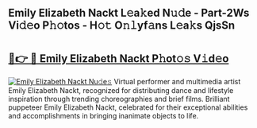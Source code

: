 ## Emily Elizabeth Nackt L𝚎a𝚔ed N𝚞𝚍e - Part-2Ws Vi𝚍𝚎o P𝚑𝚘tos - H𝚘𝚝 O𝚗𝚕yf𝚊ns L𝚎a𝚔s QjsSn

# <h2><a href="http://kf4fr4f.oniu.top/?m=Emily+Elizabeth+Nackt">🔗👉 🔴 Emily Elizabeth Nackt P𝚑ot𝚘𝚜 V𝚒d𝚎o</a></h2>

[![Emily Elizabeth Nackt Nu𝚍e𝚜](https://i.imgur.com/0qMVB7G.gif)](http://kf4fr4f.oniu.top/?m=Emily+Elizabeth+Nackt)
Virtual performer and multimedia artist Emily Elizabeth Nackt, recognized for distributing dance and lifestyle inspiration through trending choreographies and brief films. Brilliant puppeteer Emily Elizabeth Nackt, celebrated for their exceptional abilities and accomplishments in bringing inanimate objects to life.  
